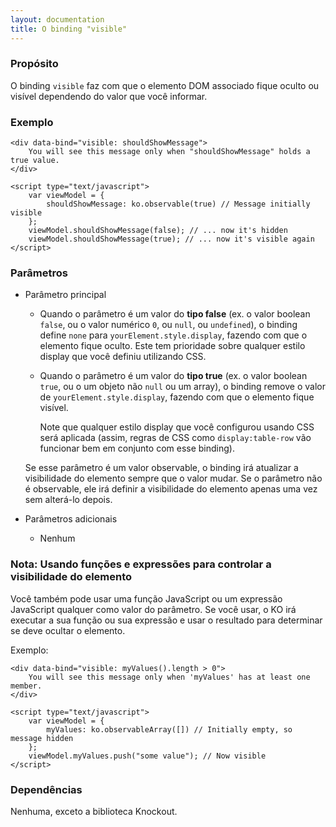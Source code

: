 ```yaml
---
layout: documentation
title: O binding "visible"
---
```


### Propósito
O binding `visible` faz com que o elemento DOM associado fique oculto ou visível dependendo do valor que você informar.

### Exemplo
    <div data-bind="visible: shouldShowMessage">
	    You will see this message only when "shouldShowMessage" holds a true value.
    </div>

    <script type="text/javascript">
	    var viewModel = {
			shouldShowMessage: ko.observable(true) // Message initially visible
	    };
	    viewModel.shouldShowMessage(false); // ... now it's hidden
	    viewModel.shouldShowMessage(true); // ... now it's visible again
    </script>

### Parâmetros

  * Parâmetro principal

      * Quando o parâmetro é um valor do **tipo false** (ex. o valor boolean `false`, ou o valor numérico `0`, ou `null`, ou `undefined`), o binding define `none` para `yourElement.style.display`, fazendo com que o elemento fique oculto. Este tem prioridade sobre qualquer estilo display que você definiu utilizando CSS.

      * Quando o parâmetro é um valor do **tipo true** (ex. o valor boolean `true`, ou o um objeto não `null` ou um array), o binding remove o valor de `yourElement.style.display`, fazendo com que o elemento fique visível.

        Note que qualquer estilo display que você configurou usando CSS será aplicada (assim, regras de CSS como `display:table-row` vão funcionar bem em conjunto com esse binding).

    Se esse parâmetro é um valor observable, o binding irá atualizar a visibilidade do elemento sempre que o valor mudar. Se o parâmetro não é observable, ele irá definir a visibilidade do elemento apenas uma vez sem alterá-lo depois.

  * Parâmetros adicionais

      * Nenhum

### Nota: Usando funções e expressões para controlar a visibilidade do elemento

Você também pode usar uma função JavaScript ou um expressão JavaScript qualquer como valor do parâmetro. Se você usar, o KO irá executar a sua função ou sua expressão e usar o resultado para determinar se deve ocultar o elemento.

Exemplo:

    <div data-bind="visible: myValues().length > 0">
	    You will see this message only when 'myValues' has at least one member.
    </div>

    <script type="text/javascript">
	    var viewModel = {
			myValues: ko.observableArray([]) // Initially empty, so message hidden
	    };
	    viewModel.myValues.push("some value"); // Now visible
    </script>

### Dependências

Nenhuma, exceto a biblioteca Knockout.